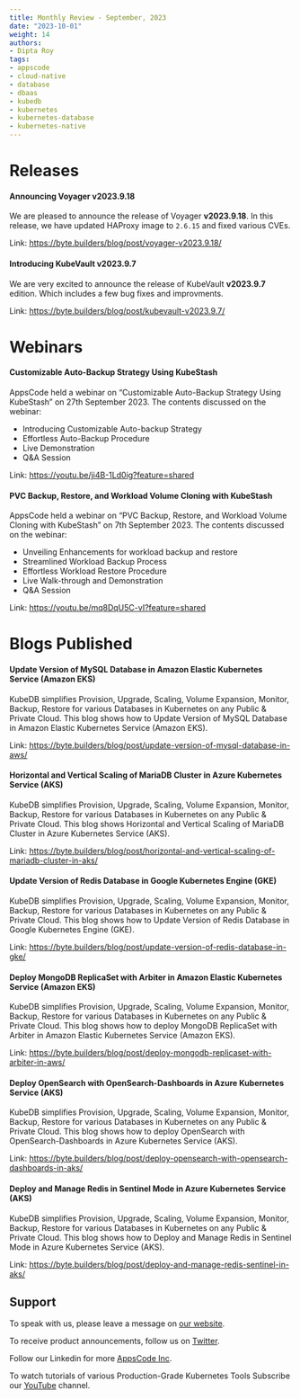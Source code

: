 ```yaml
---
title: Monthly Review - September, 2023
date: "2023-10-01"
weight: 14
authors:
- Dipta Roy
tags:
- appscode
- cloud-native
- database
- dbaas
- kubedb
- kubernetes
- kubernetes-database
- kubernetes-native
---
```


# Releases


#### Announcing Voyager v2023.9.18

We are pleased to announce the release of Voyager **v2023.9.18**. In this release, we have updated HAProxy image to `2.6.15` and fixed various CVEs.

Link: https://byte.builders/blog/post/voyager-v2023.9.18/


#### Introducing KubeVault v2023.9.7

We are very excited to announce the release of KubeVault **v2023.9.7** edition. Which includes a few bug fixes and improvments.

Link: https://byte.builders/blog/post/kubevault-v2023.9.7/






# Webinars


#### Customizable Auto-Backup Strategy Using KubeStash

AppsCode held a webinar on “Customizable Auto-Backup Strategy Using KubeStash” on 27th September 2023. The contents discussed on the webinar:

- Introducing  Customizable Auto-backup Strategy
- Effortless Auto-Backup Procedure
- Live Demonstration
- Q&A Session

Link: https://youtu.be/ji4B-1Ld0ig?feature=shared


#### PVC Backup, Restore, and Workload Volume Cloning with KubeStash

AppsCode held a webinar on “PVC Backup, Restore, and Workload Volume Cloning with KubeStash” on 7th September 2023. The contents discussed on the webinar:

- Unveiling Enhancements for workload backup and restore
- Streamlined Workload Backup Process
- Effortless Workload Restore Procedure
- Live Walk-through and Demonstration
- Q&A Session

Link: https://youtu.be/mq8DqU5C-vI?feature=shared






# Blogs Published


#### Update Version of MySQL Database in Amazon Elastic Kubernetes Service (Amazon EKS)

KubeDB simplifies Provision, Upgrade, Scaling, Volume Expansion, Monitor, Backup, Restore for various Databases in Kubernetes on any Public & Private Cloud. This blog shows how to Update Version of MySQL Database in Amazon Elastic Kubernetes Service (Amazon EKS).

Link: https://byte.builders/blog/post/update-version-of-mysql-database-in-aws/



#### Horizontal and Vertical Scaling of MariaDB Cluster in Azure Kubernetes Service (AKS)

KubeDB simplifies Provision, Upgrade, Scaling, Volume Expansion, Monitor, Backup, Restore for various Databases in Kubernetes on any Public & Private Cloud. This blog shows Horizontal and Vertical Scaling of MariaDB Cluster in Azure Kubernetes Service (AKS).

Link: https://byte.builders/blog/post/horizontal-and-vertical-scaling-of-mariadb-cluster-in-aks/



#### Update Version of Redis Database in Google Kubernetes Engine (GKE)

KubeDB simplifies Provision, Upgrade, Scaling, Volume Expansion, Monitor, Backup, Restore for various Databases in Kubernetes on any Public & Private Cloud. This blog shows how to Update Version of Redis Database in Google Kubernetes Engine (GKE). 

Link: https://byte.builders/blog/post/update-version-of-redis-database-in-gke/



#### Deploy MongoDB ReplicaSet with Arbiter in Amazon Elastic Kubernetes Service (Amazon EKS)

KubeDB simplifies Provision, Upgrade, Scaling, Volume Expansion, Monitor, Backup, Restore for various Databases in Kubernetes on any Public & Private Cloud. This blog shows how to deploy MongoDB ReplicaSet with Arbiter in Amazon Elastic Kubernetes Service (Amazon EKS).

Link: https://byte.builders/blog/post/deploy-mongodb-replicaset-with-arbiter-in-aws/



#### Deploy OpenSearch with OpenSearch-Dashboards in Azure Kubernetes Service (AKS)

KubeDB simplifies Provision, Upgrade, Scaling, Volume Expansion, Monitor, Backup, Restore for various Databases in Kubernetes on any Public & Private Cloud. This blog shows how to deploy OpenSearch with OpenSearch-Dashboards in Azure Kubernetes Service (AKS).

Link: https://byte.builders/blog/post/deploy-opensearch-with-opensearch-dashboards-in-aks/



#### Deploy and Manage Redis in Sentinel Mode in Azure Kubernetes Service (AKS)

KubeDB simplifies Provision, Upgrade, Scaling, Volume Expansion, Monitor, Backup, Restore for various Databases in Kubernetes on any Public & Private Cloud. This blog shows how to Deploy and Manage Redis in Sentinel Mode in Azure Kubernetes Service (AKS).

Link: https://byte.builders/blog/post/deploy-and-manage-redis-sentinel-in-aks/




## Support

To speak with us, please leave a message on [our website](https://appscode.com/contact/).

To receive product announcements, follow us on [Twitter](https://twitter.com/AppsCodeHQ/).

Follow our Linkedin for more [AppsCode Inc](https://www.linkedin.com/company/appscode/).

To watch tutorials of various Production-Grade Kubernetes Tools Subscribe our [YouTube](https://www.youtube.com/c/AppsCodeInc/) channel.
